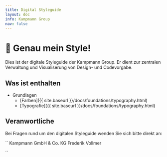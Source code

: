```yaml
---
title: Digital Styleguide
layout: doc
info: Kampmann Group
nav: false
---
```


<h1>👋 Genau mein Style! </h1>

Dies ist der digitale Styleguide der Kampmann Group. Er dient zur zentralen Verwaltung und Visualiserung von Design- und Codevorgabe.


## Was ist enthalten

- Grundlagen
	- [Farben]({{ site.baseurl }}/docs/foundations/typography.html)
	- [Typografie]({{ site.baseurl }}/docs/foundations/typography.html)	

## Veranwortliche

Bei Fragen rund um den digitalen Styleguide wenden Sie sich bitte direkt an:

´´
Kampmann GmbH &amp; Co. KG
Frederik Vollmer

´´
